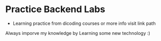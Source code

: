 # Practice Backend Labs
- Learning practice from dicoding courses or more info visit link path

Always imporve my knowledge by Learning some new technology :)
